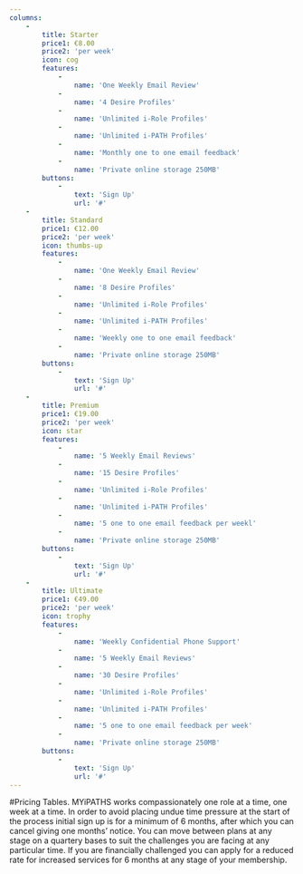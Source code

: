 ```yaml
---
columns:
    -
        title: Starter
        price1: €8.00
        price2: 'per week'
        icon: cog
        features:
            -
                name: 'One Weekly Email Review'
            -
                name: '4 Desire Profiles'
            -
                name: 'Unlimited i-Role Profiles'
            -
                name: 'Unlimited i-PATH Profiles'
            -
                name: 'Monthly one to one email feedback'
            -
                name: 'Private online storage 250MB'
        buttons:
            -
                text: 'Sign Up'
                url: '#'
    -
        title: Standard
        price1: €12.00
        price2: 'per week'
        icon: thumbs-up
        features:
            -
                name: 'One Weekly Email Review'
            -
                name: '8 Desire Profiles'
            -
                name: 'Unlimited i-Role Profiles'
            -
                name: 'Unlimited i-PATH Profiles'
            -
                name: 'Weekly one to one email feedback'
            -
                name: 'Private online storage 250MB'
        buttons:
            -
                text: 'Sign Up'
                url: '#'
    -
        title: Premium
        price1: €19.00
        price2: 'per week'
        icon: star
        features:
            -
                name: '5 Weekly Email Reviews'
            -
                name: '15 Desire Profiles'
            -
                name: 'Unlimited i-Role Profiles'
            -
                name: 'Unlimited i-PATH Profiles'
            -
                name: '5 one to one email feedback per weekl'
            -
                name: 'Private online storage 250MB'
        buttons:
            -
                text: 'Sign Up'
                url: '#'
    -
        title: Ultimate
        price1: €49.00
        price2: 'per week'
        icon: trophy
        features:
            -
                name: 'Weekly Confidential Phone Support'
            -
                name: '5 Weekly Email Reviews'
            -
                name: '30 Desire Profiles'
            -
                name: 'Unlimited i-Role Profiles'
            -
                name: 'Unlimited i-PATH Profiles'
            -
                name: '5 one to one email feedback per week'
            -
                name: 'Private online storage 250MB'
        buttons:
            -
                text: 'Sign Up'
                url: '#'
---
```


#Pricing Tables.
MYiPATHS works compassionately one role at a time, one week at a time. In order to avoid placing undue time pressure at the start of the process initial sign up is for a minimum of 6 months, after which you can cancel giving one months’ notice. You can move between plans at any stage on a quartery bases to suit the challenges you are facing at any particular time. 
If you are financially challenged you can apply for a reduced rate for increased services for 6 months at any stage of your membership.
